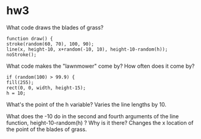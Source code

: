 # hw3

What code draws the blades of grass?

    function draw() {
    stroke(random(60, 70), 100, 90);
    line(x, height-10, x+random(-10, 10), height-10-random(h));
    noStroke();
  
What code makes the "lawnmower" come by? How often does it come by?

    if (random(100) > 99.9) {
    fill(255);
    rect(0, 0, width, height-15);
    h = 10;
    
What's the point of the h variable?
  Varies the line lengths by 10.
  
What does the -10 do in the second and fourth arguments of the line function, height-10-random(h) ? Why is it there?
  Changes the x location of the point of the blades of grass.
